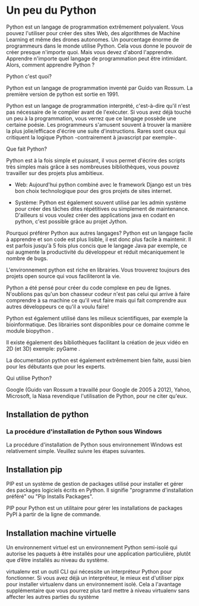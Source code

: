 # Un peu du Python

Python est un langage de programmation extrêmement polyvalent. Vous pouvez l'utiliser pour créer des sites Web, des algorithmes de Machine Learning et même des drones autonomes. Un pourcentage énorme de programmeurs dans le monde utilise Python. Cela vous donne le pouvoir de créer presque n'importe quoi. Mais vous devez d'abord l'apprendre. Apprendre n'importe quel langage de programmation peut être intimidant. Alors, comment apprendre Python ?

Python c'est quoi?

Python est un langage de programmation inventé par Guido van Rossum. La première version de python est sortie en 1991.

Python est un langage de programmation interprété, c'est-à-dire qu'il n'est pas nécessaire de le compiler avant de l'exécuter. Si vous avez déjà touché un peu à la programmation, vous verrez que ce langage possède une certaine poésie. Les programmeurs s'amusent souvent à trouver la manière la plus jolie/efficace d'écrire une suite d'instructions. Rares sont ceux qui critiquent la logique Python -contrairement à javascript par exemple-.


Que fait Python?

Python est à la fois simple et puissant, il vous permet d'écrire des scripts très simples mais grâce à ses nombreuses bibliothèques, vous pouvez travailler sur des projets plus ambitieux.

* Web: Aujourd'hui python combiné avec le framework Django est un très bon choix technologique pour des gros projets de sites internet.

* Système: Python est également souvent utilisé par les admin système pour créer des tâches dites répétitives ou simplement de maintenance. D'ailleurs si vous voulez créer des applications java en codant en python, c'est possible grâce au projet Jython.

Pourquoi préférer Python aux autres langages?
Python est un langage facile à apprendre et son code est plus lisible, il est donc plus facile à maintenir. Il est parfois jusqu'à 5 fois plus concis que le langage Java par exemple, ce qui augmente la productivité du développeur et réduit mécaniquement le nombre de bugs.

L'environnement python est riche en librairies. Vous trouverez toujours des projets open source qui vous faciliteront la vie.

Python a été pensé pour créer du code complexe en peu de lignes. N'oublions pas qu'un bon chasseur codeur n'est pas celui qui arrive à faire comprendre à sa machine ce qu'il veut faire mais qui fait comprendre aux autres développeurs ce qu'il a voulu faire!

Python est également utilisé dans les milieux scientifiques, par exemple la bioinformatique. Des librairies sont disponibles pour ce domaine comme le module biopython .

Il existe également des bibliothèques facilitant la création de jeux vidéo en 2D (et 3D) exemple: pyGame .

La documentation python est également extrêmement bien faite, aussi bien pour les débutants que pour les experts.

Qui utilise Python?

Google (Guido van Rossum a travaillé pour Google de 2005 à 2012), Yahoo, Microsoft, la Nasa revendique l'utilisation de Python, pour ne citer qu'eux.

## Installation de python
### La procédure d'installation de Python sous Windows

La procédure d'installation de Python sous environnement Windows est relativement simple. Veuillez suivre les étapes suivantes.

## Installation pip 
PIP est un système de gestion de packages utilisé pour installer et gérer des packages logiciels écrits en Python. Il signifie "programme d'installation préféré" ou "Pip Installs Packages".

PIP pour Python est un utilitaire pour gérer les installations de packages PyPI à partir de la ligne de commande.

## Installation machine virtuelle

Un environnement virtuel est un environnement Python semi-isolé qui autorise les paquets à être installés pour une application particulière, plutôt que d’être installés au niveau du système.

virtualenv est un outil CLI qui nécessite un interpréteur Python pour fonctionner. Si vous avez déjà un interpréteur, le mieux est d'utiliser pipx pour installer virtualenv dans un environnement isolé. Cela a l'avantage supplémentaire que vous pourrez plus tard mettre à niveau virtualenv sans affecter les autres parties du système



